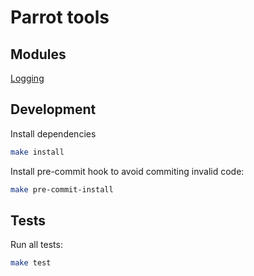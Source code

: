 # Parrot tools


## Modules

[Logging](docs/logging.md)


## Development

Install dependencies

```bash
make install
```

Install pre-commit hook to avoid commiting invalid code:

```bash
make pre-commit-install
```

## Tests

Run all tests:

```bash
make test
```
